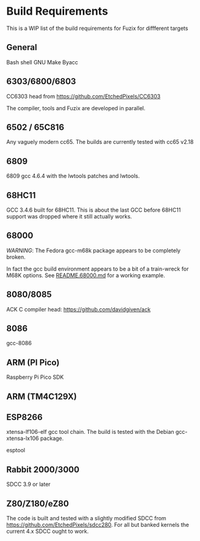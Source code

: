 # Build Requirements

This is a WIP list of the build requirements for Fuzix for diffferent
targets

## General

Bash shell
GNU Make
Byacc

## 6303/6800/6803

CC6303 head from https://github.com/EtchedPixels/CC6303

The compiler, tools and Fuzix are developed in parallel.

## 6502 / 65C816

Any vaguely modern cc65. The builds are currently tested with cc65 v2.18

## 6809

6809 gcc 4.6.4 with the lwtools patches and lwtools.

## 68HC11

GCC 3.4.6 built for 68HC11. This is about the last GCC before 68HC11 support
was dropped where it still actually works.

## 68000

*WARNING*: The Fedora gcc-m68k package appears to be completely broken.

In fact the gcc build environment appears to be a bit of a train-wreck for
M68K options. See [README.68000.md](README.68000.md) for a working example.

## 8080/8085

ACK C compiler head: https://github.com/davidgiven/ack

## 8086

gcc-8086

## ARM (PI Pico)

Raspberry Pi Pico SDK

## ARM (TM4C129X)

## ESP8266

xtensa-lf106-elf gcc tool chain. The build is tested with the Debian
gcc-xtensa-lx106 package.

esptool

## Rabbit 2000/3000

SDCC 3.9 or later

## Z80/Z180/eZ80

The code is built and tested with a slightly modified SDCC from
https://github.com/EtchedPixels/sdcc280. For all but banked kernels the
current 4.x SDCC ought to work.
